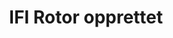 ---
title: IFI Rotor opprettet
tags: ifi-rotor
year: 2014
sources:
  - http://www.mn.uio.no/ifi/livet-rundt-studiene/organisasjoner/ifi-rotor.html UiO
view: none
---